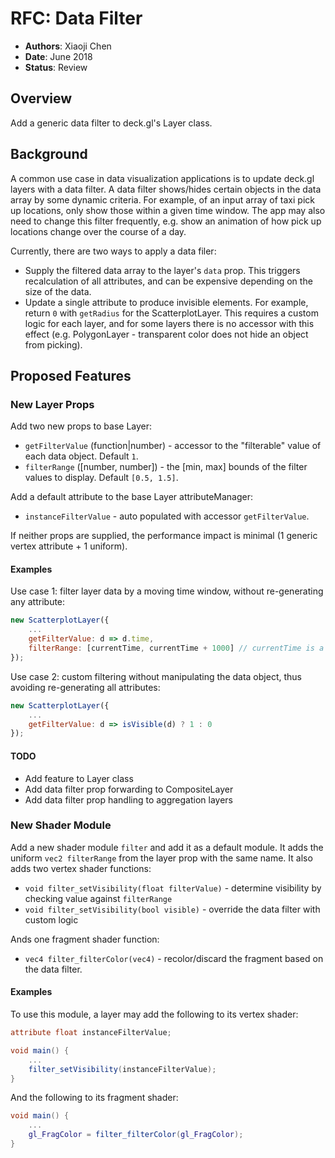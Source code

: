 # RFC: Data Filter

* **Authors**: Xiaoji Chen
* **Date**: June 2018
* **Status**: Review

## Overview

Add a generic data filter to deck.gl's Layer class.

## Background

A common use case in data visualization applications is to update deck.gl layers with a data filter. A data filter shows/hides certain objects in the data array by some dynamic criteria. For example, of an input array of taxi pick up locations, only show those within a given time window. The app may also need to change this filter frequently, e.g. show an animation of how pick up locations change over the course of a day.

Currently, there are two ways to apply a data filer:

* Supply the filtered data array to the layer's `data` prop. This triggers recalculation of all attributes, and can be expensive depending on the size of the data.
* Update a single attribute to produce invisible elements. For example, return `0` with `getRadius` for the ScatterplotLayer. This requires a custom logic for each layer, and for some layers there is no accessor with this effect (e.g. PolygonLayer - transparent color does not hide an object from picking).


## Proposed Features

### New Layer Props

Add two new props to base Layer:

* `getFilterValue` (function|number) - accessor to the "filterable" value of each data object. Default `1`.
* `filterRange` ([number, number]) - the [min, max] bounds of the filter values to display. Default `[0.5, 1.5]`.

Add a default attribute to the base Layer attributeManager:

* `instanceFilterValue` - auto populated with accessor `getFilterValue`.

If neither props are supplied, the performance impact is minimal (1 generic vertex attribute + 1 uniform).

#### Examples

Use case 1: filter layer data by a moving time window, without re-generating any attribute:

```js
new ScatterplotLayer({
    ...
    getFilterValue: d => d.time,
    filterRange: [currentTime, currentTime + 1000] // currentTime is a number updated per animation frame
});
```

Use case 2: custom filtering without manipulating the data object, thus avoiding re-generating all attributes:

```js
new ScatterplotLayer({
    ...
    getFilterValue: d => isVisible(d) ? 1 : 0
});
```

#### TODO

* Add feature to Layer class
* Add data filter prop forwarding to CompositeLayer
* Add data filter prop handling to aggregation layers


### New Shader Module

Add a new shader module `filter` and add it as a default module. It adds the uniform `vec2 filterRange` from the layer prop with the same name. It also adds two vertex shader functions:

* `void filter_setVisibility(float filterValue)` - determine visibility by checking value against `filterRange`
* `void filter_setVisibility(bool visible)` - override the data filter with custom logic

Ands one fragment shader function:

* `vec4 filter_filterColor(vec4)` - recolor/discard the fragment based on the data filter.

#### Examples

To use this module, a layer may add the following to its vertex shader:

```glsl
attribute float instanceFilterValue;

void main() {
    ...
    filter_setVisibility(instanceFilterValue);
}
```

And the following to its fragment shader:

```glsl
void main() {
    ...
    gl_FragColor = filter_filterColor(gl_FragColor);    
}
```

